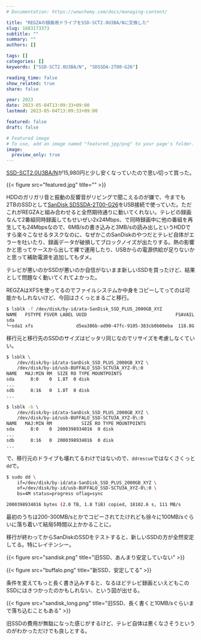 ```yaml
---
# Documentation: https://wowchemy.com/docs/managing-content/

title: "REGZAの録画用ドライブをSSD-SCT2.0U3BA/Nに交換した"
slug: 1683173373
subtitle: ""
summary: ""
authors: []

tags: []
categories: []
keywords: ["SSD-SCT2.0U3BA/N", "SDSSDA-2T00-G26"]

reading_time: false
show_related: true
share: false

year: 2023
date: 2023-05-04T13:09:33+09:00
lastmod: 2023-05-04T13:09:33+09:00

featured: false
draft: false

# Featured image
# To use, add an image named "featured.jpg/png" to your page's folder.
image:
  preview_only: true
---
```


[SSD-SCT2.0U3BA/N](https://www.buffalo.jp/product/detail/ssd-sct2.0u3ba_n.html)が15,980円と少し安くなっていたので思い切って買った。

{{< figure src="featured.jpg" title="" >}}

HDDのガリガリ音と振動の反響音がリビングで聞こえるのが嫌で、今までも2TBのSSDとして[SanDisk SDSSDA-2T00-G26](https://www.westerndigital.com/ja-jp/products/internal-drives/sandisk-ssd-plus-sata-iii-ssd)をUSB接続で使っていた。ただこれがREGZAと組み合わせると全然期待通りに動いてくれない。テレビの録画なんて2番組同時録画してもせいぜい2x24Mbps、で同時録画中に他の番組を再生しても24Mbpsなので、6MB/sの書き込みと3MB/sの読み出しというHDDですら楽々こなせるタスクなのに、なぜかこのSanDiskのやつだとテレビ自体がエラーを吐いたり、録画データが破損してブロックノイズが出たりする。熱の影響かと思ってケースから出して裸で運用したり、USBからの電源供給が足りないかと思って補助電源を追加してもダメ。

テレビが悪いのかSSDが悪いのか自信がないまま新しいSSDを買ったけど、結果として問題なく動いてくれてよかった。

REGZAはXFSを使ってるのでファイルシステムか中身をコピーしてってのは可能かもしれないけど、今回はさくっとまるごと移行。

```bash
$ lsblk -f /dev/disk/by-id/ata-SanDisk_SSD_PLUS_2000GB_XYZ
NAME   FSTYPE FSVER LABEL UUID                                 FSAVAIL FSUSE% MOUNTPOINTS
sda
└─sda1 xfs                d5ea386b-ad90-47fc-9105-383cb0b00eba  118.8G    94% /media/nobuto/d5ea386b-ad90-47fc-9105-383cb0b00eba
```

移行元と移行先のSSDのサイズはピッタリ同じなのでリサイズを考慮しなくていい。

```bash
$ lsblk \
    /dev/disk/by-id/ata-SanDisk_SSD_PLUS_2000GB_XYZ \
    /dev/disk/by-id/usb-BUFFALO_SSD-SCTU3A_XYZ-0\:0
NAME   MAJ:MIN RM  SIZE RO TYPE MOUNTPOINTS
sda      8:0    0  1.8T  0 disk
...
sdb      8:16   0  1.8T  0 disk
...

$ lsblk -b \
    /dev/disk/by-id/ata-SanDisk_SSD_PLUS_2000GB_XYZ \
    /dev/disk/by-id/usb-BUFFALO_SSD-SCTU3A_XYZ-0\:0
NAME   MAJ:MIN RM           SIZE RO TYPE MOUNTPOINTS
sda      8:0    0  2000398934016  0 disk
...
sdb      8:16   0  2000398934016  0 disk
...
```

で、移行元のドライブも壊れてるわけではないので、`ddrescue`ではなくさくっと`dd`で。

```bash
$ sudo dd \
    if=/dev/disk/by-id/ata-SanDisk_SSD_PLUS_2000GB_XYZ \
    of=/dev/disk/by-id/usb-BUFFALO_SSD-SCTU3A_XYZ-0\:0 \
    bs=4M status=progress oflag=sync

2000398934016 bytes (2.0 TB, 1.8 TiB) copied, 18102.6 s, 111 MB/s
```

最初のうちは200-300MB/sとかでコピーされてたけれども徐々に100MB/sぐらいに落ち着いて結局5時間以上かかることに。


移行が終わってからSanDiskのSSDをテストすると、新しいSSDの方が全然安定してる。特にレイテンシー。

{{< figure src="sandisk.png" title="旧SSD、あんまり安定していない" >}}

{{< figure src="buffalo.png" title="新SSD、安定してる" >}}

条件を変えてもっと長く書き込みすると、なるほどテレビ録画といえどもこのSSDにはきつかったのかもしれない、という図が出せる。

{{< figure src="sandisk_long.png" title="旧SSD、長く書くと10MB/sぐらいまで落ち込むこともある" >}}

旧SSDの費用が無駄になった感じがするけど、テレビ自体は悪くなさそうというのがわかっただけでも良しとする。
